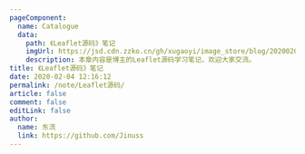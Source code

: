 ```yaml
---
pageComponent:
  name: Catalogue
  data:
    path: 《Leaflet源码》笔记
    imgUrl: https://jsd.cdn.zzko.cn/gh/xugaoyi/image_store/blog/20200204143633.png
    description: 本章内容是博主的Leaflet源码学习笔记，欢迎大家交流。
title: 《Leaflet源码》笔记
date: 2020-02-04 12:16:12
permalink: /note/Leaflet源码/
article: false
comment: false
editLink: false
author:
  name: 东流
  link: https://github.com/Jinuss
---
```



